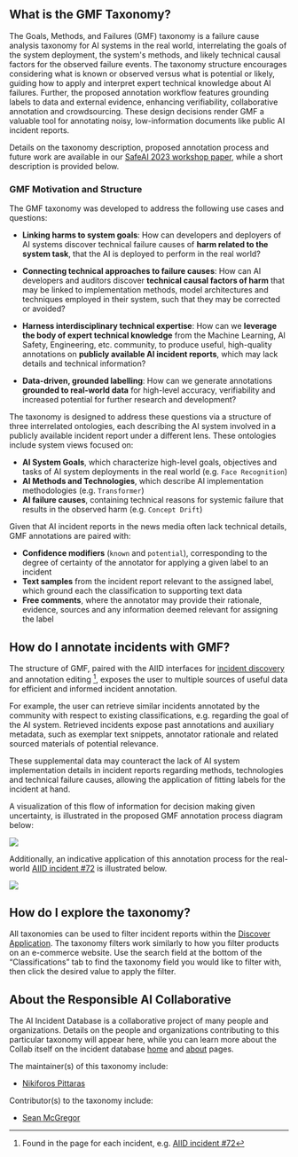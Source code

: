 ## What is the GMF Taxonomy?

The Goals, Methods, and Failures (GMF) taxonomy is a failure 
cause analysis taxonomy for AI systems in the real world, interrelating the goals of the system 
deployment, the system's methods, and likely technical causal factors for the observed failure events.
The taxonomy structure encourages considering what is known or observed versus what is potential or likely, guiding how to apply and interpret expert technical knowledge about AI failures.  Further, the proposed annotation workflow features grounding labels to data and external evidence, enhancing verifiability, collaborative annotation and crowdsourcing. These design decisions render GMF a valuable tool for annotating noisy, low-information documents like public AI incident reports.

Details on the taxonomy description, proposed annotation process
and future work are available in our [SafeAI 2023 workshop paper](https://ceur-ws.org/Vol-3381/17.pdf), while
a short description is provided below. 

### GMF Motivation and Structure
The GMF taxonomy was developed to address the following use cases and questions:

- **Linking harms to system goals**: How can developers and deployers of AI systems discover technical failure causes
of **harm related to the system task**, that the AI is deployed to perform in the real world?

- **Connecting technical approaches to failure causes**: How can AI developers and auditors discover **technical causal factors of harm**
that may be linked to implementation methods, model architectures and techniques
employed in their system, such that they may be corrected or avoided?

- **Harness interdisciplinary technical expertise**: How can we **leverage the body of expert technical knowledge** from the Machine
 Learning, AI Safety, Engineering, etc. community, to produce useful, high-quality annotations on **publicly available AI incident reports**, which may lack details and technical information?

- **Data-driven, grounded labelling**: How can we generate annotations **grounded to real-world data** for high-level accuracy,
verifiability and increased potential for further research and development?

<!-- #### Structure -->
The taxonomy is designed to address these questions via a structure of three interrelated
 ontologies, each describing the AI system involved in a publicly available incident report under a different lens.
 These ontologies include system views focused on:

- **AI System Goals**, which characterize high-level goals, objectives and tasks of AI system deployments in the real world (e.g. `Face Recognition`)
- **AI Methods and Technologies**, which describe AI implementation methodologies (e.g. `Transformer`)
- **AI failure causes**, containing technical reasons for systemic failure that results in the observed harm (e.g. `Concept Drift`)

Given that AI incident reports in the news media often lack technical details, GMF annotations are paired with:

- **Confidence modifiers** (`known` and `potential`), corresponding to the degree of certainty of the annotator for applying a given label to an incident
- **Text samples** from the incident report relevant to the assigned label, which ground each the classification to supporting text data
- **Free comments**, where the annotator may provide their rationale, evidence, sources and any information deemed relevant for assigning the label


## How do I annotate incidents with GMF?

The structure of GMF, paired with the AIID interfaces for [incident discovery](https://incidentdatabase.ai/apps/discover) and annotation editing [^1]<!-- and risk checklisting [^2] -->, exposes the user to multiple sources of useful data for efficient and informed incident annotation. 

For example, the user can retrieve similar incidents annotated by the community with respect to
existing classifications, e.g. regarding the goal of the AI system. Retrieved incidents expose past annotations and auxiliary metadata, such as exemplar text snippets, annotator rationale and related sourced materials of potential relevance. 

These supplemental data may counteract the lack of AI system implementation details in incident
 reports regarding methods, technologies and technical failure causes, allowing the application of
  fitting labels for the incident at hand.

[^1]: Found in the page for each incident, e.g. [AIID incident #72](https://incidentdatabase.ai/cite/72/)

A visualization of this flow of information for decision making given uncertainty, is illustrated in the proposed GMF annotation process diagram below:

![](/images/gmf/structure_simplified.png)

Additionally, an indicative application of this annotation process for the real-world [AIID incident #72](https://incidentdatabase.ai/cite/72/) is illustrated below.

![](/images/gmf/annotation.png)


## How do I explore the taxonomy?

All taxonomies can be used to filter incident reports within the 
[Discover Application](https://incidentdatabase.ai/apps/discover). The taxonomy filters work similarly to how 
you filter products on an e-commerce website. Use the search 
field at the bottom of the “Classifications” tab to find the 
taxonomy field you would like to filter with, then click the 
desired value to apply the filter.

## About the Responsible AI Collaborative

The AI Incident Database is a collaborative project of many 
people and organizations. Details on the people and organizations 
contributing to this particular taxonomy will appear here, while 
you can learn more about the Collab itself on the incident 
database [home](https://incidentdatabase.ai/) and 
[about](https://incidentdatabase.ai/about/) pages.

The maintainer(s) of this taxonomy include:
* [Nikiforos Pittaras](https://www.linkedin.com/in/nikiforos-pittaras/)

Contributor(s) to the taxonomy include:
* [Sean McGregor](https://www.linkedin.com/in/seanbmcgregor/)
